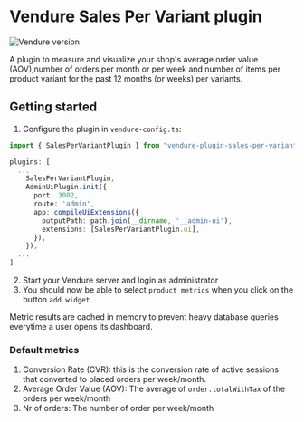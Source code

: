 # Vendure Sales Per Variant plugin

![Vendure version](https://img.shields.io/npm/dependency-version/vendure-plugin-sales-per-variant/dev/@vendure/core)

A plugin to measure and visualize your shop's average order value (AOV),number of orders per
month or per week and number of items per product variant for the past 12 months (or weeks) per variants.

## Getting started

1. Configure the plugin in `vendure-config.ts`:

```ts
import { SalesPerVariantPlugin } from "vendure-plugin-sales-per-variant";

plugins: [
  ...
    SalesPerVariantPlugin,
    AdminUiPlugin.init({
      port: 3002,
      route: 'admin',
      app: compileUiExtensions({
        outputPath: path.join(__dirname, '__admin-ui'),
        extensions: [SalesPerVariantPlugin.ui],
      }),
    }),
  ...
]
```

2. Start your Vendure server and login as administrator
3. You should now be able to select `product metrics` when you click on the button `add widget`

Metric results are cached in memory to prevent heavy database queries everytime a user opens its dashboard.

### Default metrics

1. Conversion Rate (CVR): this is the conversion rate of active sessions that converted to placed orders per week/month.
2. Average Order Value (AOV): The average of `order.totalWithTax` of the orders per week/month
3. Nr of orders: The number of order per week/month
